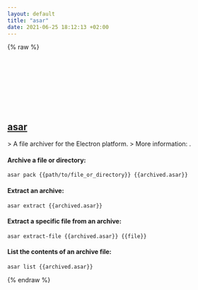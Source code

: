 ```yaml
---
layout: default
title: "asar"
date: 2021-06-25 18:12:13 +02:00
---
```

{% raw %}
<h2 id="asar">
  <a href="/en/common/asar.html">asar</a> <a href="#asar"><svg class="icon">
    <use href="/assets/images/unicode_sprite.svg#link" />
  </svg></a>
</h2>
> A file archiver for the Electron platform.
> More information: <https://github.com/electron/asar>.

#### Archive a file or directory:
```shell
asar pack {{path/to/file_or_directory}} {{archived.asar}}
```
#### Extract an archive:
```shell
asar extract {{archived.asar}}
```
#### Extract a specific file from an archive:
```shell
asar extract-file {{archived.asar}} {{file}}
```
#### List the contents of an archive file:
```shell
asar list {{archived.asar}}
```
{% endraw %}